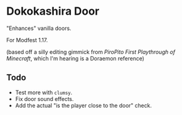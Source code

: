 # Dokokashira Door

"Enhances" vanilla doors.

For Modfest 1.17.

(based off a silly editing gimmick from *PiroPito First Playthrough of Minecraft*, which I'm hearing is a Doraemon reference)

## Todo

* Test more with `clumsy`.
* Fix door sound effects.
* Add the actual "is the player close to the door" check.